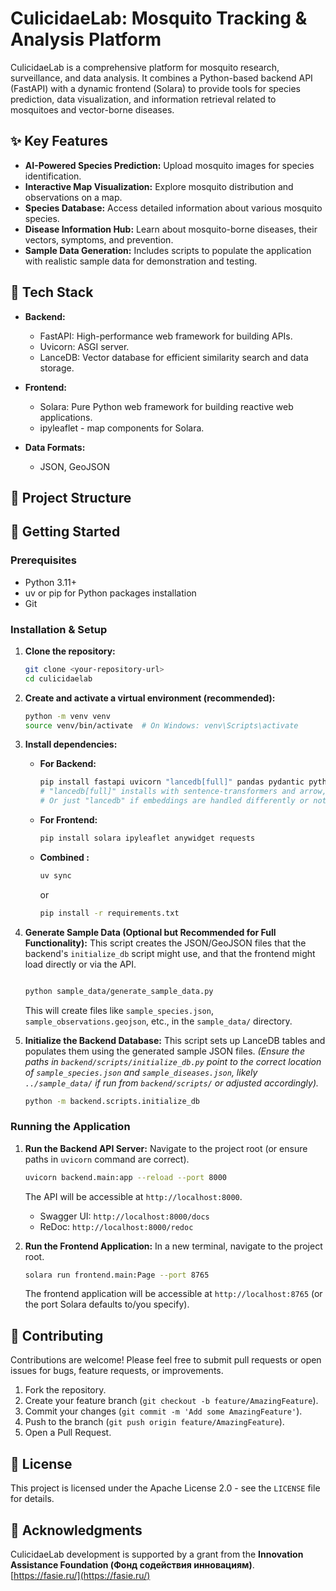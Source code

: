 # CulicidaeLab: Mosquito Tracking & Analysis Platform

CulicidaeLab is a comprehensive platform for mosquito research, surveillance, and data analysis. It combines a Python-based backend API (FastAPI) with a dynamic frontend (Solara) to provide tools for species prediction, data visualization, and information retrieval related to mosquitoes and vector-borne diseases.

## ✨ Key Features

*   **AI-Powered Species Prediction:** Upload mosquito images for species identification.
*   **Interactive Map Visualization:** Explore mosquito distribution and observations on a map.
*   **Species Database:** Access detailed information about various mosquito species.
*   **Disease Information Hub:** Learn about mosquito-borne diseases, their vectors, symptoms, and prevention.
*   **Sample Data Generation:** Includes scripts to populate the application with realistic sample data for demonstration and testing.

## 🔧 Tech Stack

*   **Backend:**
    *   FastAPI: High-performance web framework for building APIs.
    *   Uvicorn: ASGI server.
    *   LanceDB: Vector database for efficient similarity search and data storage.

*   **Frontend:**
    *   Solara: Pure Python web framework for building reactive web applications.
    *   ipyleaflet - map components for Solara.
*   **Data Formats:**
    *   JSON, GeoJSON

## 📂 Project Structure


## 🚀 Getting Started

### Prerequisites

*   Python 3.11+
*   uv or pip for Python packages installation
*   Git

### Installation & Setup

1.  **Clone the repository:**
    ```bash
    git clone <your-repository-url>
    cd culicidaelab
    ```

2.  **Create and activate a virtual environment (recommended):**
    ```bash
    python -m venv venv
    source venv/bin/activate  # On Windows: venv\Scripts\activate
    ```

3.  **Install dependencies:**


    *   **For Backend:**
        ```bash
        pip install fastapi uvicorn "lancedb[full]" pandas pydantic python-multipart # Add other backend deps
        # "lancedb[full]" installs with sentence-transformers and arrow, good for embeddings.
        # Or just "lancedb" if embeddings are handled differently or not used directly by LanceDB.
        ```
    *   **For Frontend:**
        ```bash
        pip install solara ipyleaflet anywidget requests
        ```
    *   **Combined :**
        ```bash
        uv sync
        ```
        or

        ```bash
        pip install -r requirements.txt
        ```

4.  **Generate Sample Data (Optional but Recommended for Full Functionality):**
    This script creates the JSON/GeoJSON files that the backend's `initialize_db` script might use, and that the frontend might load directly or via the API.
    ```bash

    python sample_data/generate_sample_data.py
    ```
    This will create files like `sample_species.json`, `sample_observations.geojson`, etc., in the `sample_data/` directory.

5.  **Initialize the Backend Database:**
    This script sets up LanceDB tables and populates them using the generated sample JSON files.
    *(Ensure the paths in `backend/scripts/initialize_db.py` point to the correct location of `sample_species.json` and `sample_diseases.json`, likely `../sample_data/` if run from `backend/scripts/` or adjusted accordingly).*
    ```bash
    python -m backend.scripts.initialize_db
    ```

### Running the Application

1.  **Run the Backend API Server:**
    Navigate to the project root (or ensure paths in `uvicorn` command are correct).
    ```bash
    uvicorn backend.main:app --reload --port 8000
    ```
    The API will be accessible at `http://localhost:8000`.
    *   Swagger UI: `http://localhost:8000/docs`
    *   ReDoc: `http://localhost:8000/redoc`

2.  **Run the Frontend Application:**
    In a new terminal, navigate to the project root.
    ```bash
    solara run frontend.main:Page --port 8765
    ```
    The frontend application will be accessible at `http://localhost:8765` (or the port Solara defaults to/you specify).

## 🤝 Contributing

Contributions are welcome! Please feel free to submit pull requests or open issues for bugs, feature requests, or improvements.

1.  Fork the repository.
2.  Create your feature branch (`git checkout -b feature/AmazingFeature`).
3.  Commit your changes (`git commit -m 'Add some AmazingFeature'`).
4.  Push to the branch (`git push origin feature/AmazingFeature`).
5.  Open a Pull Request.

## 📜 License

This project is licensed under the Apache License 2.0 - see the `LICENSE` file for details.

## 🙏 Acknowledgments

CulicidaeLab development is  supported by a grant from the **Innovation Assistance Foundation (Фонд содействия инновациям)**.
[https://fasie.ru/](https://fasie.ru/)
